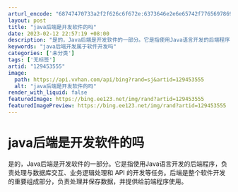 ```yaml
---
arturl_encode: "68747470733a2f2f626c6f672e:6373646e2e6e65742f77656978696e5f34323539313431332f:61727469636c652f64657461696c732f313239343533353535"
layout: post
title: "java后端是开发软件的吗"
date: 2023-02-12 22:57:19 +08:00
description: "是的，Java后端是开发软件的一部分。它是指使用Java语言开发的后端程序，负责处理与数据库交互、业"
keywords: "java后端开发属于软件开发吗"
categories: ['未分类']
tags: ['无标签']
artid: "129453555"
image:
  path: https://api.vvhan.com/api/bing?rand=sj&artid=129453555
  alt: "java后端是开发软件的吗"
render_with_liquid: false
featuredImage: https://bing.ee123.net/img/rand?artid=129453555
featuredImagePreview: https://bing.ee123.net/img/rand?artid=129453555
---
```


# java后端是开发软件的吗

是的，Java后端是开发软件的一部分。它是指使用Java语言开发的后端程序，负责处理与数据库交互、业务逻辑处理和 API 的开发等任务。后端是整个软件开发的重要组成部分，负责处理并保存数据，并提供给前端程序使用。